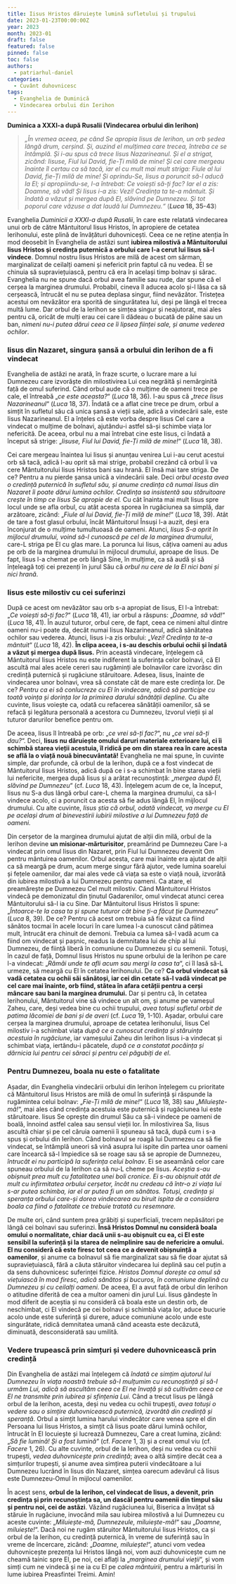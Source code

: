 ```yaml
---
title: Iisus Hristos dăruiește lumină sufletului și trupului
date: 2023-01-23T00:00:00Z
year: 2023
month: 2023-01
draft: false
featured: false
pinned: false
toc: false
authors:
  - patriarhul-daniel  
categories:
  - Cuvânt duhovnicesc
tags:
  - Evanghelia de Duminică
  - Vindecarea orbului din Ierihon
---
```

**Duminica a XXXI-a după Rusalii (Vindecarea orbului din Ierihon)**

> _„În vremea aceea, pe când Se apropia Iisus de Ierihon, un orb ședea lângă drum, cerșind. Și, auzind el mulțimea care trecea, întreba ce se întâmplă. Și i-au spus că trece Iisus Nazarineanul. Și el a strigat, zicând: Iisuse, Fiul lui David, fie-Ți milă de mine! Și cei care mergeau înainte îl certau ca să tacă, iar el cu mult mai mult striga: Fiule al lui David, fie-Ți milă de mine! Și oprindu-Se, Iisus a poruncit să-l aducă la El; și apropiindu-se, l-a întrebat: Ce voiești să-ți fac? Iar el a zis: Doamne, să văd! Și Iisus i-a zis: Vezi! Credința ta te-a mântuit. Și îndată a văzut și mergea după El, slăvind pe Dumnezeu. Și tot poporul care văzuse a dat laudă lui Dumnezeu.“_ (**_Luca_ 18, 35-43**) 

Evanghelia _Duminicii a XXXI-a după Rusalii_, în care este relatată vindecarea unui orb de către Mântuitorul Iisus Hristos, în apropiere de cetatea Ierihonului, este plină de învățături duhovnicești. Ceea ce ne reține atenția în mod deosebit în Evanghelia de astăzi sunt **iubirea milostivă a Mântuitorului Iisus Hristos și credința puternică a orbului care I-a cerut lui Iisus să-l vindece**. Domnul nostru Iisus Hristos are milă de acest om sărman, marginalizat de ceilalți oameni și nefericit prin faptul că nu vedea. El se chinuia să supraviețuiască, pentru că era în același timp bolnav și sărac. Evanghelia nu ne spune dacă orbul avea familie sau rude, dar spune că el cerșea la marginea drumului. Probabil, cineva îl aducea acolo și-l lăsa ca să cerșească, întrucât el nu se putea deplasa singur, fiind nevăzător. Tristețea acestui om nevăzător era sporită de singurătatea lui, deși pe lângă el trecea multă lume. Dar orbul de la Ierihon se simțea singur și neajutorat, mai ales pentru că, oricât de mulți erau cei care îi dădeau o bucată de pâine sau un ban, _nimeni nu-i putea dărui ceea ce îi lipsea ființei sale, și anume vederea ochilor_.

### Iisus din Nazaret, singura șansă a orbului din Ierihon de a fi vindecat

Evanghelia de astăzi ne arată, în fraze scurte, o lucrare mare a lui Dumnezeu care izvorăște din milostivirea Lui cea negrăită și nemărginită față de omul suferind. Când orbul aude că o mulțime de oameni trece pe cale, el întreabă „_ce este aceasta?_“ (_Luca_ 18, 36). I-au spus că „_trece Iisus Nazarineanul_“ (_Luca_ 18, 37). Îndată ce a aflat cine trece pe drum, orbul a simțit în sufletul său că unica șansă a vieții sale, adică a vindecării sale, este Iisus Nazarineanul. El a înțeles că este vorba despre Iisus Cel care a vindecat o mulțime de bolnavi, ajutându-i astfel să-și schimbe viața lor nefericită. De aceea, orbul nu a mai întrebat cine este Iisus, ci îndată a început să strige: „_Iisuse, Fiul lui David, fie-Ți milă de mine!_“ (_Luca_ 18, 38).

Cei care mergeau înaintea lui Iisus și anunțau venirea Lui i-au cerut acestui orb să tacă, adică l-au oprit să mai strige, probabil crezând că orbul îi va cere Mântuitorului Iisus Hristos bani sau hrană. El însă mai tare striga. De ce? Pentru a nu pierde șansa unică a vindecării sale. Deci _orbul acesta avea o credință puternică în sufletul său, și anume credința că numai Iisus din Nazaret îi poate dărui lumina ochilor. Credința sa insistentă sau stăruitoare crește în timp ce Iisus Se apropie de el._ Cu cât înainta mai mult Iisus spre locul unde se afla orbul, cu atât acesta sporea în rugăciunea sa simplă, dar arzătoare, zicând: „_Fiule al lui David, fie-Ți milă de mine!_“ (_Luca_ 18, 39). Atât de tare a fost glasul orbului, încât Mântuitorul Însuși l-a auzit, deși era înconjurat de o mulțime tumultuoasă de oameni. Atunci, _Iisus S-a oprit în mijlocul drumului, voind să-l cunoască pe cel de la marginea drumului_, care-L striga pe El cu glas mare. La porunca lui Iisus, câțiva oameni au adus pe orb de la marginea drumului în mijlocul drumului, aproape de Iisus. De fapt, Iisus l-a chemat pe orb lângă Sine, în mulțime, ca să audă și să înțeleagă toți cei prezenți în jurul Său că _orbul nu cere de la El nici bani și nici hrană_.

### Iisus este milostiv cu cei suferinzi

După ce acest om nevăzător sau orb s-a apropiat de Iisus, El l-a întrebat: „_Ce voiești să-ți fac?_“ (_Luca_ 18, 41), iar orbul a răspuns: „_Doamne, să văd!_“ (_Luca_ 18, 41). În auzul tuturor, orbul cere, de fapt, ceea ce nimeni altul dintre oameni nu-i poate da, decât numai Iisus Nazarineanul, adică sănătatea ochilor sau vederea. Atunci, Iisus i-a zis orbului: „_Vezi! Credința ta te-a mântuit_“ (_Luca_ 18, 42). **În clipa aceea, i s-au deschis orbului ochii și îndată a văzut și mergea după Iisus.** Prin această vindecare, înțelegem că Mântuitorul Iisus Hristos nu este indiferent la suferința celor bolnavi, că El ascultă mai ales acele cereri sau rugăminți ale bolnavilor care izvorăsc din credință puternică și rugăciune stăruitoare. Adesea, Iisus, înainte de vindecarea unor bolnavi, vrea să constate cât de mare este credința lor. De ce? _Pentru ca ei să conlucreze cu El în vindecare, adică să participe cu toată voința și dorința lor la primirea darului sănătății depline._ Cu alte cuvinte, Iisus voiește ca, odată cu refacerea sănătății oamenilor, să se refacă și legătura personală a acestora cu Dumnezeu, Izvorul vieții și al tuturor darurilor benefice pentru om.

De aceea, Iisus îl întreabă pe orb: „_ce vrei să-ți fac?_“, nu „_ce vrei să-ți dau?_“. Deci, **Iisus nu dăruiește omului daruri materiale exterioare lui, ci îi schimbă starea vieții acestuia, îl ridică pe om din starea rea în care acesta se află la o viață nouă binecuvântată!** Evanghelia ne mai spune, în cuvinte simple, dar profunde, că orbul de la Ierihon, după ce a fost vindecat de Mântuitorul Iisus Hristos, adică după ce i s-a schimbat în bine starea vieții lui nefericite, mergea după Iisus și a arătat recunoștință: „_mergea după El, slăvind pe Dumnezeu_“ (cf. _Luca_ 18, 43). Înțelegem acum de ce, la început, Iisus nu S-a dus lângă orbul care-L chema la marginea drumului, ca să-l vindece acolo, ci a poruncit ca acesta să fie adus lângă El, în mijlocul drumului. Cu alte cuvinte, _Iisus știa că orbul, odată vindecat, va merge cu El pe același drum al binevestirii iubirii milostive a lui Dumnezeu față de oameni._

Din cerșetor de la marginea drumului ajutat de alții din milă, orbul de la Ierihon devine **un misionar-mărturisitor**, preamărind pe Dumnezeu Care l-a vindecat prin omul Iisus din Nazaret, prin Fiul lui Dumnezeu devenit Om pentru mântuirea oamenilor. Orbul acesta, care mai înainte era ajutat de alții ca să meargă pe drum, acum merge singur fără ajutor, vede lumina soarelui și fețele oamenilor, dar mai ales vede că viața sa este o viață nouă, izvorâtă din iubirea milostivă a lui Dumnezeu pentru oameni. Ca atare, el preamărește pe Dumnezeu Cel mult milostiv. Când Mântuitorul Hristos vindecă pe demonizatul din ținutul Gadarenilor, omul vindecat atunci cerea Mântuitorului să-l ia cu Sine. Dar Mântuitorul Iisus Hristos îi spune: „_Întoarce-te la casa ta și spune tuturor cât bine ți-a făcut ție Dumnezeu_“ (_Luca_ 8, 39). De ce? Pentru că acest om trebuia să fie văzut ca fiind sănătos tocmai în acele locuri în care lumea l-a cunoscut când pătimea mult, întrucât era chinuit de demoni. Trebuia ca lumea să-l vadă acum ca fiind om vindecat și pașnic, readus la demnitatea lui de chip al lui Dumnezeu, de ființă liberă în comuniune cu Dumnezeu și cu semenii. Totuși, în cazul de față, Domnul Iisus Hristos nu spune orbului de la Ierihon pe care l-a vindecat: „_Rămâi unde te afli acum sau mergi la casa ta_“, ci îl lasă să-L urmeze, să meargă cu El în cetatea Ierihonului. De ce? **Ca orbul vindecat să vadă cetatea cu ochii săi sănătoși, iar cei din cetate să-l vadă vindecat pe cel care mai înainte, orb fiind, stătea în afara cetății pentru a cerși mâncare sau bani la marginea drumului.** Dar și pentru că, în cetatea Ierihonului, Mântuitorul vine să vindece un alt om, și anume pe vameșul Zaheu, care, deși vedea bine cu ochii trupului, _avea totuși sufletul orbit de patima lăcomiei de bani și de averi_ (cf. _Luca_ 19, 1-10). Așadar, orbului care cerșea la marginea drumului, aproape de cetatea Ierihonului, Iisus Cel milostiv i-a schimbat viața _după ce a cunoscut credința și stăruința acestuia în rugăciune_, iar vameșului Zaheu din Ierihon Iisus i-a vindecat și schimbat viața, iertându-i păcatele, _după ce a constatat pocăința și dărnicia lui pentru cei săraci și pentru cei păgubiți de el_.

### Pentru Dumnezeu, boala nu este o fatalitate

Așadar, din Evanghelia vindecării orbului din Ierihon înțelegem cu prioritate că Mântuitorul Iisus Hristos are milă de omul în suferință și răspunde la rugămintea celui bolnav: „_Fie-Ți milă de mine!_“ (_Luca_ 18, 38) sau „_Miluiește-mă!_“, mai ales când credința acestuia este puternică și rugăciunea lui este stăruitoare. Iisus Se oprește din drumul Său ca să-i vindece pe oameni de boală, înnoind astfel calea sau sensul vieții lor. În milostivirea Sa, Iisus ascultă chiar și pe cel căruia oamenii îi spuneau să tacă, după cum i s-a spus și orbului din Ierihon. Când bolnavul se roagă lui Dumnezeu ca să fie vindecat, se întâmplă uneori să vină asupra lui ispite din partea unor oameni care încearcă să-l împiedice să se roage sau să se apropie de Dumnezeu, _întrucât ei nu participă la suferința celui bolnav_. Ei se aseamănă celor care spuneau orbului de la Ierihon ca să nu-L cheme pe Iisus. _Aceștia s-au obișnuit prea mult cu fatalitatea unei boli cronice. Ei s-au obișnuit atât de mult cu infirmitatea orbului cerșetor, încât nu credeau că într-o zi viața lui s-ar putea schimba, iar el ar putea fi un om sănătos. Totuși, credința și speranța orbului care-și dorea vindecarea au biruit ispita de a considera boala ca fiind o fatalitate ce trebuie tratată cu resemnare._

De multe ori, când suntem prea grăbiți și superficiali, trecem nepăsători pe lângă cei bolnavi sau suferinzi. **Însă Hristos Domnul nu consideră boala omului o normalitate, chiar dacă unii s-au obișnuit cu ea, ci El este sensibil la suferință și la starea de neîmplinire sau de nefericire a omului. El nu consideră că este firesc tot ceea ce a devenit obișnuință a oamenilor**, și anume ca bolnavul să fie marginalizat sau să fie doar ajutat să supraviețuiască, fără a căuta stăruitor vindecarea lui deplină sau cel puțin a da sens duhovnicesc suferinței fizice. _Hristos Domnul dorește ca omul să viețuiască în mod firesc, adică sănătos și bucuros, în comuniune deplină cu Dumnezeu și cu ceilalți oameni._ De aceea, El a avut față de orbul din Ierihon o atitudine diferită de cea a multor oameni din jurul Lui. Iisus gândește în mod diferit de aceștia și nu consideră că boala este un destin orb, de neschimbat, ci El vindecă pe cei bolnavi și schimbă viața lor, aduce bucurie acolo unde este suferință și durere, aduce comuniune acolo unde este singurătate, ridică demnitatea umană când aceasta este decăzută, diminuată, desconsiderată sau umilită.

### Vedere trupească prin simțuri și vedere duhovnicească prin credință

Din Evanghelia de astăzi mai înțelegem că _îndată ce simțim ajutorul lui Dumnezeu în viața noastră trebuie să-I mulțumim cu recunoștință și să-I urmăm Lui, adică să ascultăm ceea ce El ne învață și să cultivăm ceea ce El ne transmite prin iubirea și sfințenia Lui._ Când a trecut Iisus pe lângă orbul de la Ierihon, acesta, deși nu vedea cu ochii trupești, _avea totuși o vedere sau o simțire duhovnicească puternică, izvorâtă din credință și speranță_. Orbul a simțit lumina harului vindecător care venea spre el din Persoana lui Iisus Hristos, a simțit că Iisus poate dărui lumină ochilor, întrucât în El locuiește și lucrează Dumnezeu, Care a creat lumina, zicând: „_Să fie lumină! Și a fost lumină_“ (cf. _Facere_ 1, 3) și a creat omul viu (cf. _Facere_ 1, 26). Cu alte cuvinte, orbul de la Ierihon, deși nu vedea cu ochii trupești, _vedea duhovnicește prin credință_; avea o altă simțire decât cea a simțurilor trupești, și anume avea simțirea puterii vindecătoare a lui Dumnezeu lucrând în Iisus din Nazaret, simțea oarecum adevărul că Iisus este Dumnezeu-Omul în mijlocul oamenilor.

În acest sens, **orbul de la Ierihon, cel vindecat de Iisus, a devenit, prin credința și prin recunoștința sa, un dascăl pentru oamenii din timpul său și pentru noi, cei de astăzi**. Văzând rugăciunea lui, Biserica a învățat să stăruie în rugăciune, invocând mila sau iubirea milostivă a lui Dumnezeu cu aceste cuvinte: „_Miluiește-mă, Dumnezeule, miluiește-mă!_“ sau „_Doamne, miluiește!_“. Dacă noi ne rugăm stăruitor Mântuitorului Iisus Hristos, ca și orbul de la Ierihon, cu credință puternică, în vreme de suferință sau în vreme de încercare, zicând: „_Doamne, miluiește!_“, atunci vom vedea duhovnicește prezența lui Hristos lângă noi, vom auzi duhovnicește cum ne cheamă tainic spre El, pe noi, cei aflați la „_marginea drumului vieții_“, și vom simți cum ne vindecă și ne ia cu El pe _calea mântuirii_, pentru a mărturisi în lume iubirea Preasfintei Treimi. Amin!
